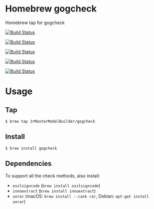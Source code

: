 # Homebrew gogcheck

Homebrew tap for gogcheck

[![Build Status](https://github.com/JrMasterModelBuilder/homebrew-gogcheck/workflows/macOS%2012/badge.svg?branch=main)](https://github.com/JrMasterModelBuilder/homebrew-gogcheck/actions?query=workflow%3AmacOS%2012+branch%3Amain)

[![Build Status](https://github.com/JrMasterModelBuilder/homebrew-gogcheck/workflows/macOS%2011/badge.svg?branch=main)](https://github.com/JrMasterModelBuilder/homebrew-gogcheck/actions?query=workflow%3AmacOS%2011+branch%3Amain)

[![Build Status](https://github.com/JrMasterModelBuilder/homebrew-gogcheck/workflows/Ubuntu%2022.04/badge.svg?branch=main)](https://github.com/JrMasterModelBuilder/homebrew-gogcheck/actions?query=workflow%3AUbuntu%2022.04+branch%3Amain)

[![Build Status](https://github.com/JrMasterModelBuilder/homebrew-gogcheck/workflows/Ubuntu%2020.04/badge.svg?branch=main)](https://github.com/JrMasterModelBuilder/homebrew-gogcheck/actions?query=workflow%3AUbuntu%2020.04+branch%3Amain)

[![Build Status](https://github.com/JrMasterModelBuilder/homebrew-gogcheck/workflows/Ubuntu%2018.04/badge.svg?branch=main)](https://github.com/JrMasterModelBuilder/homebrew-gogcheck/actions?query=workflow%3AUbuntu%2018.04+branch%3Amain)


# Usage

## Tap

```
$ brew tap JrMasterModelBuilder/gogcheck
```

## Install

```
$ brew install gogcheck
```

## Dependencies

To support all the check methods, also install:

-   `osslsigncode` (`brew install osslsigncode`)
-   `innoextract` (`brew install innoextract`)
-   `unrar` (macOS: `brew install --cask rar`, Debian: `apt-get install unrar`)
